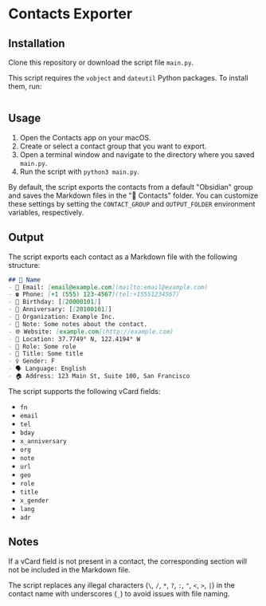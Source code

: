 # Contacts Exporter


## Installation

Clone this repository or download the script file `main.py`.

This script requires the `vobject` and `dateutil` Python packages. To install them, run:

```
```


## Usage

1. Open the Contacts app on your macOS.
2. Create or select a contact group that you want to export.
3. Open a terminal window and navigate to the directory where you saved `main.py`.
4. Run the script with `python3 main.py`.

By default, the script exports the contacts from a default "Obsidian" group and saves the Markdown files in the "📇 Contacts" folder. You can customize these settings by setting the `CONTACT_GROUP` and `OUTPUT_FOLDER` environment variables, respectively.

## Output

The script exports each contact as a Markdown file with the following structure:

```md
## 👤 Name
- 📧 Email: [email@example.com](mailto:email@example.com)
- ☎️ Phone: [+1 (555) 123-4567](tel:+15551234567)
- 🎂 Birthday: [[20000101]]
- 💍 Anniversary: [[20100101]]
- 🏢 Organization: Example Inc.
- 📝 Note: Some notes about the contact.
- 🌐 Website: [example.com](http://example.com)
- 📍 Location: 37.7749° N, 122.4194° W
- 💼 Role: Some role
- 📛 Title: Some title
- ♀️ Gender: F
- 🗣️ Language: English
- 🏠 Address: 123 Main St, Suite 100, San Francisco
```


The script supports the following vCard fields:
- `fn`
- `email`
- `tel`
- `bday`
- `x_anniversary`
- `org`
- `note`
- `url`
- `geo`
- `role`
- `title`
- `x_gender`
- `lang`
- `adr`

## Notes

If a vCard field is not present in a contact, the corresponding section will not be included in the Markdown file.

The script replaces any illegal characters (`\`, `/`, `*`, `?`, `:`, `"`, `<`, `>`, `|`) in the contact name with underscores (`_`) to avoid issues with file naming.
